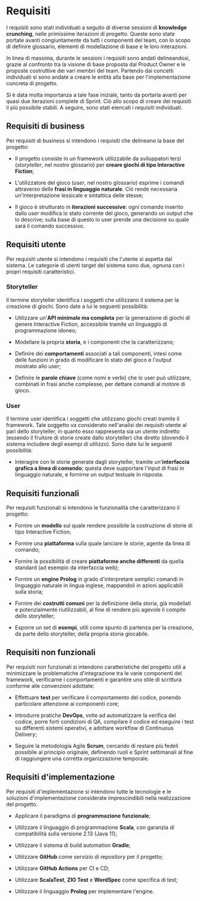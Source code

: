 # Requisiti

I requisiti sono stati individuati a seguito di diverse sessioni di **knowledge
crunching**, nelle primissime iterazioni di progetto. Queste sono state portate
avanti congiuntamente da tutti i componenti del team, con lo scopo di definire
glossario, elementi di modellazione di base e le loro interazioni.

In linea di massima, durante le sessioni i requisiti sono andati delineandosi,
grazie al confronto tra la visione di base proposta dal Product Owner e le
proposte costruttive dei vari membri del team. Partendo dai concetti individuati
si sono andate a creare le entità alla base per l'implementazione concreta di
progetto.

Si è data molta importanza a tale fase iniziale, tanto da portarla avanti per
quasi due iterazioni complete di Sprint. Ciò allo scopo di creare dei requisiti
il più possibile stabili. A seguire, sono stati elencati i requisiti
individuati.

## Requisiti di business

Per requisiti di business si intendono i requisiti che delineano la base del
progetto:

- Il progetto consiste in un framework utilizzabile da sviluppatori terzi
  (_storyteller_, nel nostro glossario) per **creare giochi di tipo Interactive
  Fiction**;

- L'utilizzatore del gioco (_user_, nel nostro glossario) esprime i comandi
  attraverso delle **frasi in linguaggio naturale**. Ciò rende necessaria
  un'interpretazione lessicale e sintattica delle stesse;

- Il gioco è strutturato in **iterazioni successive**: ogni comando inserito
  dallo _user_ modifica lo stato corrente del gioco, generando un output che lo
  descrive; sulla base di questo lo user prende una decisione su quale sarà il
  comando successivo.

## Requisiti utente

Per requisiti utente si intendono i requisiti che l'utente si aspetta dal
sistema. Le categorie di utenti target del sistema sono due, ognuna con i propri
requisiti caratteristici.

### Storyteller

Il termine storyteller identifica i soggetti che utilizzano il sistema per la
creazione di giochi. Sono date a lui le seguenti possibilità:

- Utilizzare un'**API minimale ma completa** per la generazione di giochi di
  genere Interactive Fiction, accessibile tramite un linguaggio di
  programmazione idoneo;

- Modellare la propria **storia**, e i componenti che la caratterizzano;

- Definire dei **comportamenti** associati a tali componenti, intesi come delle
  funzioni in grado di modificare lo stato del gioco e l'output mostrato allo
  user;

- Definire le **parole chiave** (come nomi e verbi) che lo user può utilizzare,
  combinati in frasi anche complesse, per dettare comandi al motore di gioco.

### User

Il termine user identifica i soggetti che utilizzano giochi creati tramite il
framework. Tale soggetto va considerato nell'analisi dei requisiti utente al
pari dello storyteller, in quanto esso rappresenta sia un utente indiretto
(essendo il fruitore di storie create dallo storyteller) che diretto (dovendo il
sistema includere degli esempi di utilizzo). Sono date lui le seguenti
possibilità:

- Interagire con le storie generate dagli storyteller, tramite un'**interfaccia
  grafica a linea di comando**; questa deve supportare l'input di frasi in
  linguaggio naturale, e fornirne un output testuale in risposta.

## Requisiti funzionali

Per requisiti funzionali si intendono le funzionalità che caratterizzano il
progetto:

- Fornire un **modello** sul quale rendere possibile la costruzione di storie di
  tipo Interactive Fiction;

- Fornire una **piattaforma** sulla quale lanciare le storie, agente da linea di
  comando;

- Fornire la possibilità di creare **piattaforme anche differenti** da quella
  standard (ad esempio da interfaccia web);

- Fornire un **engine Prolog** in grado d'interpretare semplici comandi in
  linguaggio naturale in lingua inglese, mappandoli in azioni applicabili sulla
  storia;

- Fornire dei **costrutti comuni** per la definizione della storia, già
  modellati e potenzialmente riutilizzabili, al fine di rendere più agevole il
  compito dello storyteller;

- Esporre un set di **esempi**, utili come spunto di partenza per la creazione,
  da parte dello storyteller, della propria storia giocabile.

## Requisiti non funzionali

Per requisiti non funzionali si intendono caratteristiche del progetto utili a
minimizzare le problematiche d'integrazione tra le varie componenti del
framework, verificarne i comportamenti e garantire uno stile di scrittura
conforme alle convenzioni adottate:

- Effettuare **test** per verificare il comportamento del codice, ponendo
  particolare attenzione ai componenti core;

- Introdurre pratiche **DevOps**, volte ad automatizzare la verifica del codice,
  porre forti condizioni di QA, compilare il codice ed eseguire i test su
  differenti sistemi operativi, e adottare workflow di Continuous Delivery;

- Seguire la metodologia Agile **Scrum**, cercando di restare più fedeli
  possibile al principio originale, definendo ruoli e Sprint settimanali al fine
  di raggiungere una corretta organizzazione temporale.

## Requisiti d'implementazione

Per requisiti d'implementazione si intendono tutte le tecnologie e le soluzioni
d'implementazione considerate imprescindibili nella realizzazione del progetto.

- Applicare il paradigma di **programmazione funzionale**;

- Utilizzare il linguaggio di programmazione **Scala**, con garanzia di
  compatibilità sulla versione 2.13 (Java 11);

- Utilizzare il sistema di build automation **Gradle**;

- Utilizzare **GitHub** come servizio di repository per il progetto;

- Utilizzare **GitHub Actions** per CI e CD;

- Utilizzare **ScalaTest**, **ZIO Test** e **WordSpec** come specifica di test;

- Utilizzare il linguaggio **Prolog** per implementare l'engine.
